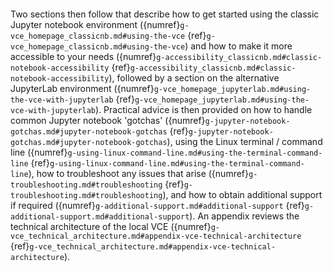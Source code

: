 ```{include} ./g-introduction-core.md
```

Two sections then follow that describe how to get started using the classic Jupyter notebook environment ({numref}`g-vce_homepage_classicnb.md#using-the-vce` {ref}`g-vce_homepage_classicnb.md#using-the-vce`) and how to make it more accessible to your needs ({numref}`g-accessibility_classicnb.md#classic-notebook-accessibility` {ref}`g-accessibility_classicnb.md#classic-notebook-accessibility`), followed by a section on the alternative JupyterLab environment ({numref}`g-vce_homepage_jupyterlab.md#using-the-vce-with-jupyterlab` {ref}`g-vce_homepage_jupyterlab.md#using-the-vce-with-jupyterlab`). Practical advice is then provided on how to handle common Jupyter notebook 'gotchas' ({numref}`g-jupyter-notebook-gotchas.md#jupyter-notebook-gotchas` {ref}`g-jupyter-notebook-gotchas.md#jupyter-notebook-gotchas`), using the Linux terminal / command line ({numref}`g-using-linux-command-line.md#using-the-terminal-command-line` {ref}`g-using-linux-command-line.md#using-the-terminal-command-line`), how to troubleshoot any issues that arise ({numref}`g-troubleshooting.md#troubleshooting` {ref}`g-troubleshooting.md#troubleshooting`), and how to obtain additional support if required ({numref}`g-additional-support.md#additional-support` {ref}`g-additional-support.md#additional-support`). An appendix reviews the technical architecture of the local VCE ({numref}`g-vce_technical_architecture.md#appendix-vce-technical-architecture` {ref}`g-vce_technical_architecture.md#appendix-vce-technical-architecture`).

